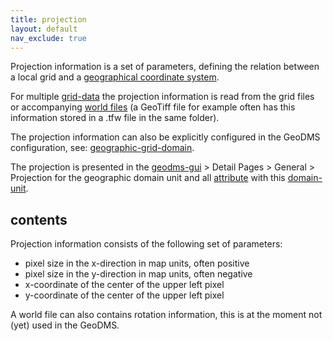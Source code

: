 ```yaml
---
title: projection
layout: default
nav_exclude: true
---
```

Projection information is a set of parameters, defining the relation between a local grid and a [geographical coordinate system](https://en.wikipedia.org/wiki/Geographic_coordinate_system).

For multiple [grid-data](grid-data) the projection information is read from the grid files or accompanying [world files](https://en.wikipedia.org/wiki/World_file) (a GeoTiff file for example often has this information stored in a .tfw file in the same folder).

The projection information can also be explicitly configured in the GeoDMS configuration, see: [geographic-grid-domain](geographic-grid-domain).

The projection is presented in the [geodms-gui](geodms-gui) > Detail Pages > General > Projection for the geographic domain unit and all [attribute](attribute)  with this [domain-unit](domain-unit).

## contents

Projection information consists of the following set of parameters:

- pixel size in the x-direction in map units, often positive
- pixel size in the y-direction in map units, often negative
- x-coordinate of the center of the upper left pixel
- y-coordinate of the center of the upper left pixel

A world file can also contains rotation information, this is at the moment not (yet) used in the GeoDMS.